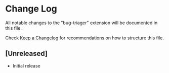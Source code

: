 # Change Log

All notable changes to the "bug-triager" extension will be documented in this file.

Check [Keep a Changelog](http://keepachangelog.com/) for recommendations on how to structure this file.

## [Unreleased]

- Initial release